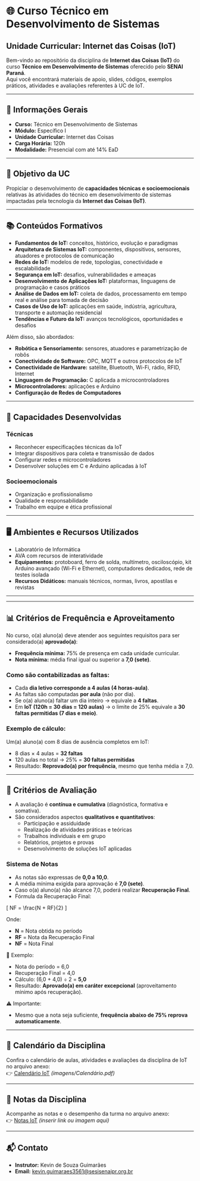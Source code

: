 # 🌐 Curso Técnico em Desenvolvimento de Sistemas  
## Unidade Curricular: Internet das Coisas (IoT)  

Bem-vindo ao repositório da disciplina de **Internet das Coisas (IoT)** do curso **Técnico em Desenvolvimento de Sistemas** oferecido pelo **SENAI Paraná**.  
Aqui você encontrará materiais de apoio, slides, códigos, exemplos práticos, atividades e avaliações referentes à UC de IoT.  

---

## 📌 Informações Gerais

- **Curso:** Técnico em Desenvolvimento de Sistemas  
- **Módulo:** Específico I  
- **Unidade Curricular:** Internet das Coisas  
- **Carga Horária:** 120h  
- **Modalidade:** Presencial com até 14% EaD  

---

## 🎯 Objetivo da UC

Propiciar o desenvolvimento de **capacidades técnicas e socioemocionais** relativas às atividades do técnico em desenvolvimento de sistemas impactadas pela tecnologia da **Internet das Coisas (IoT)**.  

---

## 📚 Conteúdos Formativos

- **Fundamentos de IoT:** conceitos, histórico, evolução e paradigmas  
- **Arquitetura de Sistemas IoT:** componentes, dispositivos, sensores, atuadores e protocolos de comunicação  
- **Redes de IoT:** modelos de rede, topologias, conectividade e escalabilidade  
- **Segurança em IoT:** desafios, vulnerabilidades e ameaças  
- **Desenvolvimento de Aplicações IoT:** plataformas, linguagens de programação e casos práticos  
- **Análise de Dados em IoT:** coleta de dados, processamento em tempo real e análise para tomada de decisão  
- **Casos de Uso de IoT:** aplicações em saúde, indústria, agricultura, transporte e automação residencial  
- **Tendências e Futuro da IoT:** avanços tecnológicos, oportunidades e desafios  

Além disso, são abordados:  
- **Robótica e Sensoriamento:** sensores, atuadores e parametrização de robôs  
- **Conectividade de Software:** OPC, MQTT e outros protocolos de IoT  
- **Conectividade de Hardware:** satélite, Bluetooth, Wi-Fi, rádio, RFID, Internet  
- **Linguagem de Programação:** C aplicada a microcontroladores  
- **Microcontroladores:** aplicações e Arduino  
- **Configuração de Redes de Computadores**  

---

## 🤝 Capacidades Desenvolvidas

### Técnicas
- Reconhecer especificações técnicas da IoT  
- Integrar dispositivos para coleta e transmissão de dados  
- Configurar redes e microcontroladores  
- Desenvolver soluções em C e Arduino aplicadas à IoT  

### Socioemocionais
- Organização e profissionalismo  
- Qualidade e responsabilidade  
- Trabalho em equipe e ética profissional  

---

## 🖥️ Ambientes e Recursos Utilizados

- Laboratório de Informática  
- AVA com recursos de interatividade  
- **Equipamentos:** protoboard, ferro de solda, multímetro, osciloscópio, kit Arduino avançado (Wi-Fi e Ethernet), computadores dedicados, rede de testes isolada  
- **Recursos Didáticos:** manuais técnicos, normas, livros, apostilas e revistas  

---
<!--
## 📂 Estrutura do Repositório

```
/IoT
│
├── aulas
│   ├── slides
│   ├── resumos
│   └── exemplos
│
├── praticas
│   ├── sensores
│   ├── atuadores
│   ├── conectividade
│   └── microcontroladores
│
├── atividades
│   ├── listas
│   ├── trabalhos
│   └── projetos
│
└── avaliacao
    ├── provas
    └── recuperacao
```
-->
---

## 📊 Critérios de Frequência e Aproveitamento

No curso, o(a) aluno(a) deve atender aos seguintes requisitos para ser considerado(a) **aprovado(a)**:  

- **Frequência mínima:** 75% de presença em cada unidade curricular.  
- **Nota mínima:** média final igual ou superior a **7,0 (sete)**.  

### Como são contabilizadas as faltas:
- Cada **dia letivo corresponde a 4 aulas (4 horas-aula)**.  
- As faltas são computadas **por aula** (não por dia).  
- Se o(a) aluno(a) faltar um dia inteiro → equivale a **4 faltas**.  
- Em **IoT (120h = 30 dias = 120 aulas)** → o limite de 25% equivale a **30 faltas permitidas (7 dias e meio)**.  

### Exemplo de cálculo:
Um(a) aluno(a) com 8 dias de ausência completos em IoT:  
- 8 dias × 4 aulas = **32 faltas**  
- 120 aulas no total → 25% = **30 faltas permitidas**  
- Resultado: **Reprovado(a) por frequência**, mesmo que tenha média ≥ 7,0.  

---

## 📝 Critérios de Avaliação

- A avaliação é **contínua e cumulativa** (diagnóstica, formativa e somativa).  
- São considerados aspectos **qualitativos e quantitativos**:  
  - Participação e assiduidade  
  - Realização de atividades práticas e teóricas  
  - Trabalhos individuais e em grupo  
  - Relatórios, projetos e provas  
  - Desenvolvimento de soluções IoT aplicadas  

### Sistema de Notas
- As notas são expressas de **0,0 a 10,0**.  
- A média mínima exigida para aprovação é **7,0 (sete)**.  
- Caso o(a) aluno(a) não alcance 7,0, poderá realizar **Recuperação Final**.  
- Fórmula da Recuperação Final:  

\[
NF = \frac{N + RF}{2}
\]

Onde:  
- **N** = Nota obtida no período  
- **RF** = Nota da Recuperação Final  
- **NF** = Nota Final  

📌 Exemplo:  
- Nota do período = 6,0  
- Recuperação Final = 4,0  
- Cálculo: (6,0 + 4,0) ÷ 2 = **5,0**  
- Resultado: **Aprovado(a) em caráter excepcional** (aproveitamento mínimo após recuperação).  

⚠️ Importante:  
- Mesmo que a nota seja suficiente, **frequência abaixo de 75% reprova automaticamente**.  

---

## 📅 Calendário da Disciplina

Confira o calendário de aulas, atividades e avaliações da disciplina de IoT no arquivo anexo:  
👉 [Calendário IoT](#) *(imagens/Calendário.pdf)*  

---

## 📝 Notas da Disciplina

Acompanhe as notas e o desempenho da turma no arquivo anexo:  
👉 [Notas IoT](#) *(inserir link ou imagem aqui)*  

<!-- Exemplo de imagem -->
<!-- ![Notas IoT](Imagens/NotasIoT.png) -->  

---

## 📬 Contato

- **Instrutor:** Kevin de Souza Guimarães  
- **Email:** kevin.guimaraes3561@sesisenaipr.org.br  
